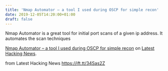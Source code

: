 ```yaml
---
title: 'Nmap Automator – a tool I used during OSCP for simple recon'
date: 2019-12-05T14:20:00+01:00
draft: false
---
```


Nmap Automator is a great tool for initial port scans of a given ip address. It automates the scan techniques

[Nmap Automator – a tool I used during OSCP for simple recon](https://latesthackingnews.com/2019/12/05/nmap-automator-a-tool-i-used-during-oscp-for-simple-recon/) on [Latest Hacking News](https://latesthackingnews.com).

  
  
from Latest Hacking News https://ift.tt/34Sas2Z